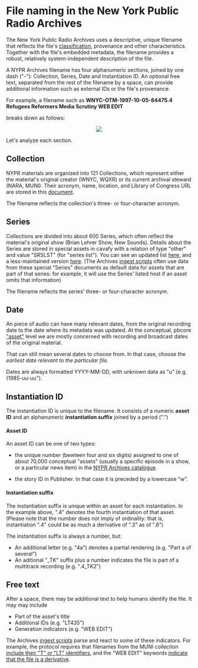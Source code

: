 # File naming in the New York Public Radio Archives #

The New York Public Radio Archives uses a descriptive, unique filename that reflects the file's [classification](https://github.com/MarcosSueiro/nypr-archives-ingest-scripts/blob/master/additionalDocs/archivesClassification.md), provenance and other characteristics. Together with the file's embedded metadata, the filename provides a robust, relatively system-independent description of the file.

A NYPR Archives filename has four alphanumeric sections, joined by one dash ("-"): Collection, Series, Date and Instantiation ID. An optional free text, separated from the rest of the filename by a space, can provide additional information such as external IDs or the file's provenance.

For example, a filename such as
**WNYC-OTM-1997-10-05-84475.4 Refugees Reformers Media Scrutiny WEB EDIT**
  
breaks down as follows:

<p align="center">
          <img src="http://www.plantuml.com/plantuml/png/NP11Qy9048Nlyok6z98U0WefwitMMCZ15fg0bDB34b_2Gjp0x4IKql_UJQg7U9lvtcFtpLjxDQBziINJm2dltput_61FdLokvBtSJK4qNwqMoNoMp9uYDfu5BKx6QMOKTyvbkbm4qnIcz-03TTy0diFGoH7YUOU3DLnKqgjr5zvlNtYRvUNuNor0YRFUNY51fSOrBJYopeTHhL7RESwpY7yeVlOU6fP7JX8U8r6SJun5NzVsFEef_H9HlEdQ5jKWZlHhwEMRuW9YuVzHA2QGuUfXdzH0yQi0h27bgDqYqnhk4Ch-0m00"/>
          </p>
          
Let's analyze each section.

## Collection
NYPR materials are organized into 121 Collections, which represent either the material's original creator (WNYC, WQXR) or its current archival steward (NARA, MUNI). Their acronym, name, location, and Library of Congress URL are stored in this [document](https://github.com/MarcosSueiro/nypr-archives-ingest-scripts/blob/master/currentTemplates/CollectionConcordance.xml).

The filename reflects the collection's three- or four-character acronym.

## Series
Collections are divided into about 600 Series, which often reflect the material's original show (Brian Lehrer Show, New Sounds). Details about the Series are stored in special assets in cavafy with a relation of type "other" and value "SRSLST" (for "series list"). You can see an updated list [here](https://cavafy.wnyc.org/assets?q=SRSLST&x=0&y=0&search_fields%5B%5D=relation), and a less-maintained version [here](https://wiki.nypr.digital/display/AR/NYPR+Series+Titles). (The Archives [ingest scripts](https://github.com/MarcosSueiro/nypr-archives-ingest-scripts/tree/master/currentTemplates) often use data from these special "Series" documents as default data for assets that are part of that series: for example, it will use the Series' listed host if an asset omits that information)

The filename reflects the series' three- or four-character acronym. 

## Date
An piece of audio can have many relevant dates, from the original recording date to the date where its metadata was updated. At the conceptual, pbcore ["asset"](https://pbcore.org/elements/asset) level we are mostly concerned with recording and broadcast dates of the original material.

That can still mean several dates to choose from. In that case, choose the *earliest date relevant to the particular file*.

Dates are always formatted YYYY-MM-DD, with unknown data as "u" (e.g. (1985-uu-uu").

## Instantiation ID
The instantiation ID is unique to the filename. It consists of a numeric **asset ID** and an alphanumeric **instantiation suffix** joined by a period (".")
#### Asset ID

An asset ID can be one of two types: 

- the unique number (bewteen four and six digits) assigned to one of about 70,000 conceptual "assets" (usually a specific episode in a show, or a particular news item) in the [NYPR Archives catalogue](https://cavafy.wnyc.org/). 

- the story ID in Publisher. In that case it is preceded by a lowercase "w".
  
#### Instantiation suffix
The instantiation suffix is unique within an asset for each instantiation. In the example above, ".4" denotes the fourth instantiation of that asset. (Please note that the number does not imply of ordinality: that is, instantiation ".4"  could be as much a derivative of ".3" as of ".6")

The instantiation suffix is always a number, but:
* An additional letter (e.g. "4a") denotes a partial rendering (e.g. "Part a of several")
* An aditional "\_TK" suffix plus a number indicates the file is part of a multitrack recording (e.g. ".4\_TK2")

## Free text
After a space, there may be additional text to help humans identify the file. It may may include
* Part of the asset's title
* Additional IDs (e.g. "LT435")
* Generation indicators (e.g. "WEB EDIT")

The Archives [ingest scripts](https://github.com/MarcosSueiro/nypr-archives-ingest-scripts/tree/master/currentTemplates) parse and react to some of these indicators. For example, the protocol requires that filenames from the MUNI collection [include their "T" or "LT" identifiers](https://github.com/MarcosSueiro/nypr-archives-ingest-scripts/blob/314a4c5eb6816d7fce01247040485fa122af629a/currentTemplates/parseDAVIDTitle.xsl#L398), and the "WEB EDIT" keywords [indicate that the file is a derivative](https://github.com/MarcosSueiro/nypr-archives-ingest-scripts/blob/314a4c5eb6816d7fce01247040485fa122af629a/currentTemplates/parseDAVIDTitle.xsl#L77).

